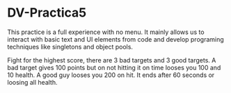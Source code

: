 # DV-Practica5

This practice is a full experience with no menu. It mainly allows us to interact with basic text and UI elements from code and develop programing techniques like singletons and object pools.

Fight for the highest score, there are 3 bad targets and 3 good targets. A bad target gives 100 points but on not hitting it on time looses you 100 and 10 health. A good guy looses you 200 on hit. It ends after 60 seconds or loosing all health.